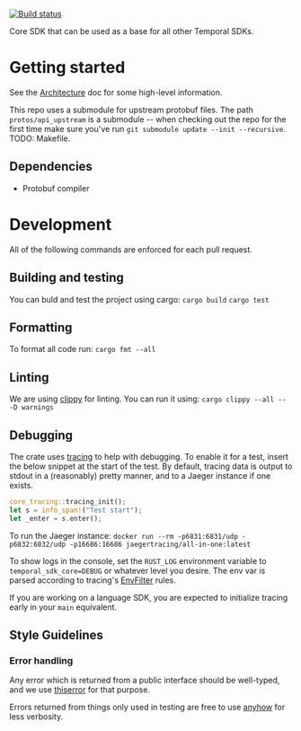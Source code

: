 [![Build status](https://badge.buildkite.com/c23f47f4a827f04daece909963bd3a248496f0cdbabfbecee4.svg)](https://buildkite.com/temporal/core-sdk?branch=master)

Core SDK that can be used as a base for all other Temporal SDKs.

# Getting started

See the [Architecture](ARCHITECTURE.md) doc for some high-level information.

This repo uses a submodule for upstream protobuf files. The path `protos/api_upstream` is a 
submodule -- when checking out the repo for the first time make sure you've run 
`git submodule update --init --recursive`. TODO: Makefile.

## Dependencies
* Protobuf compiler

# Development

All of the following commands are enforced for each pull request.

## Building and testing

You can buld and test the project using cargo:
`cargo build`
`cargo test`

## Formatting
To format all code run:
`cargo fmt --all`

## Linting
We are using [clippy](https://github.com/rust-lang/rust-clippy) for linting.
You can run it using:
`cargo clippy --all -- -D warnings`

## Debugging
The crate uses [tracing](https://github.com/tokio-rs/tracing) to help with debugging. To enable
it for a test, insert the below snippet at the start of the test. By default, tracing data is output
to stdout in a (reasonably) pretty manner, and to a Jaeger instance if one exists.

```rust
core_tracing::tracing_init();
let s = info_span!("Test start");
let _enter = s.enter();
```

To run the Jaeger instance:
`docker run --rm -p6831:6831/udp -p6832:6832/udp -p16686:16686 jaegertracing/all-in-one:latest`

To show logs in the console, set the `RUST_LOG` environment variable to `temporal_sdk_core=DEBUG`
or whatever level you desire. The env var is parsed according to tracing's 
[EnvFilter](https://docs.rs/tracing-subscriber/latest/tracing_subscriber/struct.EnvFilter.html)
rules.

If you are working on a language SDK, you are expected to initialize tracing early in your `main`
equivalent.

## Style Guidelines

### Error handling
Any error which is returned from a public interface should be well-typed, and we use 
[thiserror](https://github.com/dtolnay/thiserror) for that purpose.

Errors returned from things only used in testing are free to use 
[anyhow](https://github.com/dtolnay/anyhow) for less verbosity.

